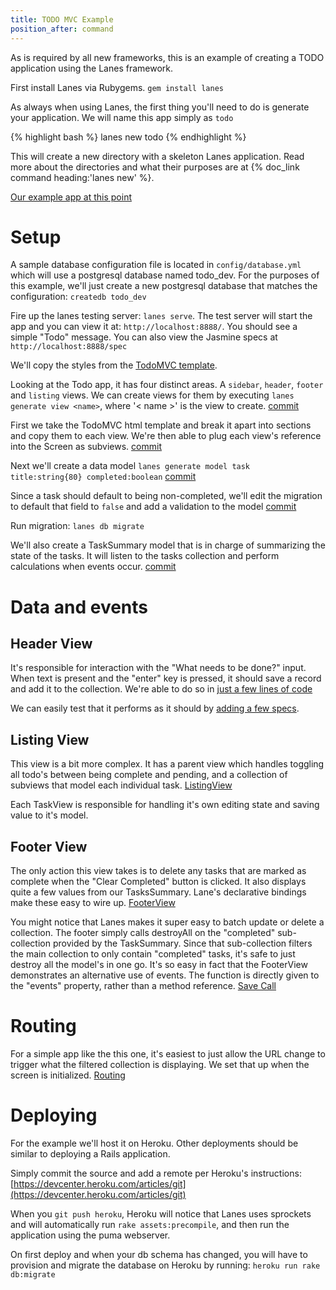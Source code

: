 ```yaml
---
title: TODO MVC Example
position_after: command
---
```


As is required by all new frameworks, this is an example of creating a TODO application using the Lanes framework.

First install Lanes via Rubygems.  `gem install lanes`

As always when using Lanes, the first thing you'll need to do is generate your application.  We will name this app simply as `todo`

{% highlight bash %}
lanes new todo
{% endhighlight %}

This will create a new directory with a skeleton Lanes application.  Read more about the directories and what their purposes are at {% doc_link command heading:'lanes new' %}.

[Our example app at this point](https://github.com/argosity/lanes-todo-demo/tree/a0909c52d63d3c8e577bdb4338c91ba74e4b1dfa)

# Setup

A sample database configuration file is located in `config/database.yml` which will use a postgresql database named todo_dev.  For the purposes of this example, we'll just create a new postgresql database that matches the configuration: `createdb todo_dev`

Fire up the lanes testing server: `lanes serve`.  The test server will start the app and you can view it at: `http://localhost:8888/`.   You should see a simple "Todo" message.  You can also view the Jasmine specs at `http://localhost:8888/spec`

We'll copy the styles from the [TodoMVC template](https://github.com/tastejs/todomvc/tree/master/template).

Looking at the Todo app, it has four distinct areas. A `sidebar`, `header`, `footer` and `listing` views. We can create views for them by executing `lanes generate view <name>`, where '< name >' is the view to create. [commit](https://github.com/argosity/lanes-todo-demo/commit/6d34c981637f75a182bf708290a146fdc72c77f2)

First we take the TodoMVC html template and break it apart into sections and copy them to each view.  We're then able to plug each view's reference into the Screen as subviews. [commit](https://github.com/argosity/lanes-todo-demo/commit/33d3d56b7a03e403276e894cc9233d4d2aa353e8)

Next we'll create a data model `lanes generate model task title:string{80} completed:boolean` [commit](https://github.com/argosity/lanes-todo-demo/commit/c157f43fbf13a431e9ea08c67d65026c1b96e6dd)

Since a task should default to being non-completed, we'll edit the migration to default that field to `false` and add a validation to the model [commit](https://github.com/argosity/lanes-todo-demo/commit/6ab50c30eee4b11a4406eacc53b1f5e63de76b45)

Run migration: `lanes db migrate`

We'll also create a TaskSummary model that is in charge of summarizing the state of the tasks.  It will listen to the tasks collection and perform calculations when events occur. [commit](https://github.com/argosity/lanes-todo-demo/commit/c3372a0d76b5aafb4921b98c10f91d34c86ab86f)

# Data and events

## Header View
It's responsible for interaction with the "What needs to be done?" input.  When text is present and the "enter" key is pressed, it should save a record and add it to the collection.  We're able to do so in [just a few lines of code](https://github.com/argosity/lanes-todo-demo/blob/master/client/todo/views/Header.coffee#L22-L25)

We can easily test that it performs as it should by [adding a few specs](https://github.com/argosity/lanes-todo-demo/blob/master/spec/todo/views/HeaderSpec.coffee#L18-L29). 

## Listing View
This view is a bit more complex.  It has a parent view which handles toggling all todo's between being complete and pending, and a collection of subviews that model each individual task. [ListingView](https://github.com/argosity/lanes-todo-demo/blob/master/client/todo/views/Listing.coffee)

Each TaskView is responsible for handling it's own editing state and saving value to it's model.

## Footer View
The only action this view takes is to delete any tasks that are marked as complete when the "Clear Completed" button is clicked.  It also displays quite a few values from our TasksSummary.  Lane's declarative bindings make these easy to wire up. [FooterView](https://github.com/argosity/lanes-todo-demo/blob/master/client/todo/views/Footer.coffee)

You might notice that Lanes makes it super easy to batch update or delete a collection.  The footer simply calls destroyAll on the "completed" sub-collection provided by the TaskSummary.  Since that sub-collection filters the main collection to only contain "completed" tasks, it's safe to just destroy all the model's in one go.  It's so easy in fact that the FooterView demonstrates an alternative use of events.  The function is directly given to the "events" property, rather than a method reference. [Save Call](https://github.com/argosity/lanes-todo-demo/blob/master/client/todo/views/Footer.coffee#L27)

# Routing

For a simple app like the this one, it's easiest to just allow the URL change to trigger what the filtered collection is displaying.  We set that up when the screen is initialized. [Routing](https://github.com/argosity/lanes-todo-demo/blob/master/client/todo/Router.coffee)

# Deploying

For the example we'll host it on Heroku.  Other deployments should be similar to deploying a Rails application.

Simply commit the source and add a remote per Heroku's instructions: [https://devcenter.heroku.com/articles/git](https://devcenter.heroku.com/articles/git)

When you `git push heroku`, Heroku will notice that Lanes uses sprockets and will automatically run `rake assets:precompile`, and then run the application using the puma webserver.

On first deploy and when your db schema has changed, you will have to provision and migrate the database on Heroku by running: `heroku run rake db:migrate`



